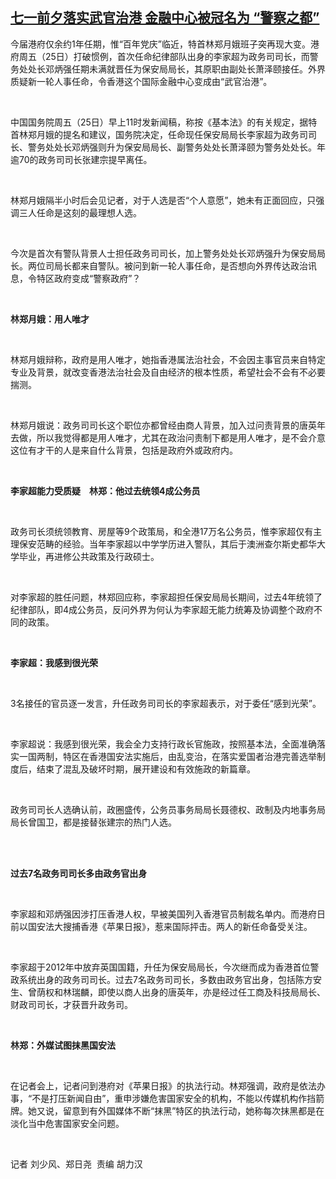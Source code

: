 <!--1624619305000-->
[七一前夕落实武官治港    金融中心被冠名为 “警察之都”](https://www.rfa.org/mandarin/yataibaodao/ac-06252021070817.html)
------

<p>今届港府仅余约1年任期，惟“百年党庆”临近，特首林郑月娥班子突再现大变。港府周五（25日）打破惯例，首次任命纪律部队出身的李家超为政务司司长，而警务处处长邓炳强任期未满就晋任为保安局局长，其原职由副处长萧泽颐接任。外界质疑新一轮人事任命，令香港这个国际金融中心变成由“武官治港”。</p><p> </p><p>中国国务院周五（25日）早上11时发新闻稿，称按《基本法》的有关规定，据特首林郑月娥的提名和建议，国务院决定，任命现任保安局局长李家超为政务司司长、警务处处长邓炳强则升为保安局局长、副警务处处长萧泽颐为警务处处长。年逾70的政务司司长张建宗提早离任。</p><p> </p><p>林郑月娥隔半小时后会见记者，对于人选是否“个人意愿”，她未有正面回应，只强调三人任命是这刻的最理想人选。</p><p> </p><p>今次是首次有警队背景人士担任政务司司长，加上警务处处长邓炳强升为保安局局长。两位司局长都来自警队。被问到新一轮人事任命，是否想向外界传达政治讯息，令特区政府变成“警察政府”？</p><p> </p><p><strong>林郑月娥：用人唯才</strong></p><p> </p><p>林郑月娥辩称，政府是用人唯才，她指香港属法治社会，不会因主事官员来自特定专业及背景，就改变香港法治社会及自由经济的根本性质，希望社会不会有不必要揣测。</p><p> </p><p>林郑月娥说：政务司司长这个职位亦都曾经由商人背景，加入过问责背景的唐英年去做，所以我觉得都是用人唯才，尤其在政治问责制下都是用人唯才，是不会介意这位有才干的人是来自什么背景，包括是政府外或政府内。</p><p> </p><p><strong>李家超能力受质疑　林郑：他过去统领</strong><strong>4</strong><strong>成公务员</strong></p><p> </p><p>政务司长须统领教育、房屋等9个政策局，和全港17万名公务员，惟李家超仅有主理保安范畴的经验。当年李家超以中学学历进入警队，其后于澳洲查尔斯史都华大学毕业，再进修公共政策及行政硕士。</p><p> </p><p>对李家超的胜任问题，林郑回应称，李家超担任保安局局长期间，过去4年统领了纪律部队，即4成公务员，反问外界为何认为李家超无能力统筹及协调整个政府不同的政策。</p><p> </p><p><strong>李家超：我感到很光荣</strong></p><p> </p><p>3名接任的官员逐一发言，升任政务司司长的李家超表示，对于委任“感到光荣”。</p><p> </p><p>李家超说：我感到很光荣，我会全力支持行政长官施政，按照基本法，全面准确落实一国两制，特区在香港国安法实施后，由乱变治，在落实爱国者治港完善选举制度后，结束了混乱及破坏时期，展开建设和有效施政的新篇章。</p><p> </p><p>政务司司长人选确认前，政圈盛传，公务员事务局局长聂德权、政制及内地事务局局长曾国卫，都是接替张建宗的热门人选。</p><p><br/><br/></p><p><strong>过去</strong><strong>7</strong><strong>名政务司司长多由政务官出身</strong></p><p> </p><p>李家超和邓炳强因涉打压香港人权，早被美国列入香港官员制裁名单内。而港府日前以国安法大搜捕香港《苹果日报》，惹来国际抨击。两人的新任命备受关注。</p><p> </p><p>李家超于2012年中放弃英国国籍，升任为保安局局长，今次继而成为香港首位警政系统出身的政务司司长。过去7名政务司司长，多数由政务官出身，包括陈方安生、曾荫权和林瑞麟，即使以商人出身的唐英年，亦是经过任工商及科技局局长、财政司司长，才获晋升政务司。</p><p> </p><p><strong>林郑：外媒试图抹黑国安法</strong></p><p> </p><p>在记者会上，记者问到港府对《苹果日报》的执法行动。林郑强调，政府是依法办事，“不是打压新闻自由”，重申涉嫌危害国家安全的机构，不能以传媒机构作挡箭牌。她又说，留意到有外国媒体不断“抹黑”特区的执法行动，她称每次抹黑都是在淡化当中危害国家安全问题。</p><p> </p><p>记者 刘少风、郑日尧  责编 胡力汉</p><p> </p><p><br/><br/></p><p> </p><p> </p><p> </p><p> </p>
